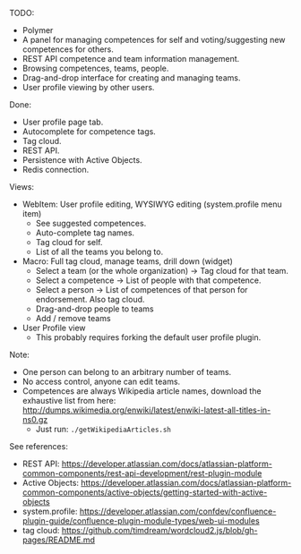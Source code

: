TODO:

* Polymer
* A panel for managing competences for self and voting/suggesting new competences for others.
* REST API competence and team information management.
* Browsing competences, teams, people.
* Drag-and-drop interface for creating and managing teams.
* User profile viewing by other users.

Done:

* User profile page tab.
* Autocomplete for competence tags.
* Tag cloud.
* REST API.
* Persistence with Active Objects.
* Redis connection.

Views:

* WebItem: User profile editing, WYSIWYG editing (system.profile menu item)
  * See suggested competences.
  * Auto-complete tag names.
  * Tag cloud for self.
  * List of all the teams you belong to.
* Macro: Full tag cloud, manage teams, drill down (widget)
  * Select a team (or the whole organization) -> Tag cloud for that team.
  * Select a competence -> List of people with that competence.
  * Select a person -> List of competences of that person for endorsement. Also tag cloud.
  * Drag-and-drop people to teams
  * Add / remove teams
* User Profile view
  * This probably requires forking the default user profile plugin.
  
Note:

* One person can belong to an arbitrary number of teams.
* No access control, anyone can edit teams.
* Competences are always Wikipedia article names, download the exhaustive list from here: http://dumps.wikimedia.org/enwiki/latest/enwiki-latest-all-titles-in-ns0.gz
  * Just run: `./getWikipediaArticles.sh`

See references:

* REST API: https://developer.atlassian.com/docs/atlassian-platform-common-components/rest-api-development/rest-plugin-module
* Active Objects: https://developer.atlassian.com/docs/atlassian-platform-common-components/active-objects/getting-started-with-active-objects
* system.profile: https://developer.atlassian.com/confdev/confluence-plugin-guide/confluence-plugin-module-types/web-ui-modules
* tag cloud: https://github.com/timdream/wordcloud2.js/blob/gh-pages/README.md
